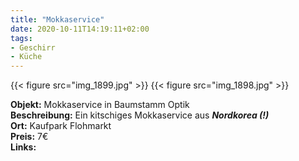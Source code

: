 ```yaml
---
title: "Mokkaservice"
date: 2020-10-11T14:19:11+02:00
tags:
- Geschirr
- Küche
---
```

 {{< figure src="img_1899.jpg" >}}
 {{< figure src="img_1898.jpg" >}}

**Objekt:** Mokkaservice in Baumstamm Optik  
**Beschreibung:** Ein kitschiges Mokkaservice aus ***Nordkorea (!)***   
**Ort:** Kaufpark Flohmarkt  
**Preis:** 7€  
**Links:**
